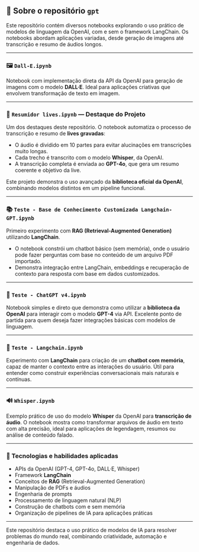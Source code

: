 ## 🤖 Sobre o repositório `gpt`

Este repositório contém diversos notebooks explorando o uso prático de modelos de linguagem da OpenAI, com e sem o framework LangChain. Os notebooks abordam aplicações variadas, desde geração de imagens até transcrição e resumo de áudios longos.

---

### 🖼️ `Dall-E.ipynb`

Notebook com implementação direta da API da OpenAI para geração de imagens com o modelo **DALL·E**. Ideal para aplicações criativas que envolvem transformação de texto em imagem.

---

### 📝 `Resumidor lives.ipynb` — **Destaque do Projeto**

Um dos destaques deste repositório. O notebook automatiza o processo de transcrição e resumo de **lives gravadas**:

- O áudio é dividido em 10 partes para evitar alucinações em transcrições muito longas.
- Cada trecho é transcrito com o modelo **Whisper**, da OpenAI.
- A transcrição completa é enviada ao **GPT-4o**, que gera um resumo coerente e objetivo da live.

Este projeto demonstra o uso avançado da **biblioteca oficial da OpenAI**, combinando modelos distintos em um pipeline funcional.

---

### 📚 `Teste - Base de Conhecimento Customizada Langchain-GPT.ipynb`

Primeiro experimento com **RAG (Retrieval-Augmented Generation)** utilizando **LangChain**. 

- O notebook constrói um chatbot básico (sem memória), onde o usuário pode fazer perguntas com base no conteúdo de um arquivo PDF importado.
- Demonstra integração entre LangChain, embeddings e recuperação de contexto para resposta com base em dados customizados.

---

### 💬 `Teste - ChatGPT v4.ipynb`

Notebook simples e direto que demonstra como utilizar a **biblioteca da OpenAI** para interagir com o modelo **GPT-4** via API. Excelente ponto de partida para quem deseja fazer integrações básicas com modelos de linguagem.

---

### 🧠 `Teste - Langchain.ipynb`

Experimento com **LangChain** para criação de um **chatbot com memória**, capaz de manter o contexto entre as interações do usuário. Útil para entender como construir experiências conversacionais mais naturais e contínuas.

---

### 🔊 `Whisper.ipynb`

Exemplo prático de uso do modelo **Whisper** da OpenAI para **transcrição de áudio**. O notebook mostra como transformar arquivos de áudio em texto com alta precisão, ideal para aplicações de legendagem, resumos ou análise de conteúdo falado.

---

### 🧰 Tecnologias e habilidades aplicadas

- APIs da OpenAI (GPT-4, GPT-4o, DALL·E, Whisper)  
- Framework **LangChain**  
- Conceitos de **RAG** (Retrieval-Augmented Generation)  
- Manipulação de PDFs e áudios  
- Engenharia de prompts  
- Processamento de linguagem natural (NLP)  
- Construção de chatbots com e sem memória  
- Organização de pipelines de IA para aplicações práticas

---

Este repositório destaca o uso prático de modelos de IA para resolver problemas do mundo real, combinando criatividade, automação e engenharia de dados.
